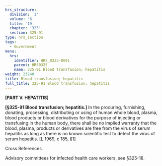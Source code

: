 ```yaml
---
hrs_structure:
  division: '1'
  volume: '6'
  title: '19'
  chapter: '325'
  section: 325-91
type: hrs_section
tags:
  - Government
menu:
  hrs:
    identifier: HRS_0325-0091
    parent: HRS0325
    name: 325-91 Blood transfusion; hepatitis
weight: 23240
title: Blood transfusion; hepatitis
full_title: 325-91 Blood transfusion; hepatitis
---
```

**[PART V. HEPATITIS]**

**[§325-91 Blood transfusion; hepatitis.]** In the procuring, furnishing, donating, processing, distributing or using of human whole blood, plasma, blood products or blood derivatives for the purpose of injecting or transfusing in the human body, there shall be no implied warranty that the blood, plasma, products or derivatives are free from the virus of serum hepatitis as long as there is no known scientific test to detect the virus of serum hepatitis. [L 1969, c 185, §1]

Cross References

Advisory committees for infected health care workers, see §325-18.